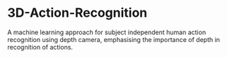# 3D-Action-Recognition
A machine learning approach for subject independent human action recognition using depth camera, emphasising the importance of depth in recognition of actions.
